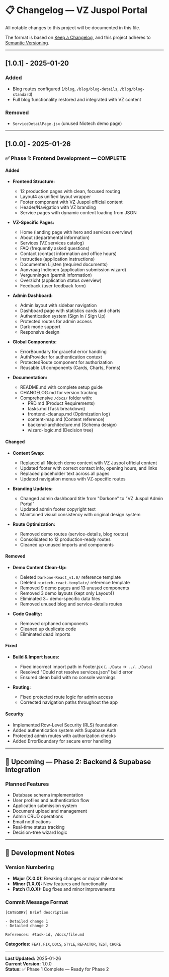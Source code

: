 # 📋 Changelog — VZ Juspol Portal

All notable changes to this project will be documented in this file.

The format is based on [Keep a Changelog](https://keepachangelog.com/en/1.0.0/),
and this project adheres to [Semantic Versioning](https://semver.org/spec/v2.0.0.html).

---

## [1.0.1] - 2025-01-20

### Added
- Blog routes configured (`/blog`, `/blog/blog-details`, `/blog/blog-standard`)
- Full blog functionality restored and integrated with VZ content

### Removed
- `ServiceDetailPage.jsx` (unused Niotech demo page)

---

## [1.0.0] - 2025-01-26

### ✅ Phase 1: Frontend Development — COMPLETE

#### Added
- **Frontend Structure:**
  - 12 production pages with clean, focused routing
  - Layout4 as unified layout wrapper
  - Footer component with VZ Juspol official content
  - Header/Navigation with VZ branding
  - Service pages with dynamic content loading from JSON
  
- **VZ-Specific Pages:**
  - Home (landing page with hero and services overview)
  - About (departmental information)
  - Services (VZ services catalog)
  - FAQ (frequently asked questions)
  - Contact (contact information and office hours)
  - Instructies (application instructions)
  - Documenten Lijsten (required documents)
  - Aanvraag Indienen (application submission wizard)
  - Vergunningen (permit information)
  - Overzicht (application status overview)
  - Feedback (user feedback form)

- **Admin Dashboard:**
  - Admin layout with sidebar navigation
  - Dashboard page with statistics cards and charts
  - Authentication system (Sign In / Sign Up)
  - Protected routes for admin access
  - Dark mode support
  - Responsive design

- **Global Components:**
  - ErrorBoundary for graceful error handling
  - AuthProvider for authentication context
  - ProtectedRoute component for authorization
  - Reusable UI components (Cards, Charts, Forms)

- **Documentation:**
  - README.md with complete setup guide
  - CHANGELOG.md for version tracking
  - Comprehensive `/docs/` folder with:
    - PRD.md (Product Requirements)
    - tasks.md (Task breakdown)
    - frontend-cleanup.md (Optimization log)
    - content-map.md (Content reference)
    - backend-architecture.md (Schema design)
    - wizard-logic.md (Decision tree)

#### Changed
- **Content Swap:**
  - Replaced all Niotech demo content with VZ Juspol official content
  - Updated footer with correct contact info, opening hours, and links
  - Replaced placeholder text across all pages
  - Updated navigation menus with VZ-specific routes

- **Branding Updates:**
  - Changed admin dashboard title from "Darkone" to "VZ Juspol Admin Portal"
  - Updated admin footer copyright text
  - Maintained visual consistency with original design system

- **Route Optimization:**
  - Removed demo routes (service-details, blog routes)
  - Consolidated to 12 production-ready routes
  - Cleaned up unused imports and components

#### Removed
- **Demo Content Clean-Up:**
  - Deleted `Darkone-React_v1.0/` reference template
  - Deleted `niotech-react-template/` reference template
  - Removed 9 demo pages and 13 unused components
  - Removed 3 demo layouts (kept only Layout4)
  - Eliminated 3+ demo-specific data files
  - Removed unused blog and service-details routes

- **Code Quality:**
  - Removed orphaned components
  - Cleaned up duplicate code
  - Eliminated dead imports

#### Fixed
- **Build & Import Issues:**
  - Fixed incorrect import path in Footer.jsx (`../Data` → `../../Data`)
  - Resolved "Could not resolve services.json" build error
  - Ensured clean build with no console warnings
  
- **Routing:**
  - Fixed protected route logic for admin access
  - Corrected navigation paths throughout the app

#### Security
- Implemented Row-Level Security (RLS) foundation
- Added authentication system with Supabase Auth
- Protected admin routes with authorization checks
- Added ErrorBoundary for secure error handling

---

## 🚀 Upcoming — Phase 2: Backend & Supabase Integration

### Planned Features
- Database schema implementation
- User profiles and authentication flow
- Application submission system
- Document upload and management
- Admin CRUD operations
- Email notifications
- Real-time status tracking
- Decision-tree wizard logic

---

## 📝 Development Notes

### Version Numbering
- **Major (X.0.0):** Breaking changes or major milestones
- **Minor (1.X.0):** New features and functionality
- **Patch (1.0.X):** Bug fixes and minor improvements

### Commit Message Format
```
[CATEGORY] Brief description

- Detailed change 1
- Detailed change 2

References: #task-id, /docs/file.md
```

**Categories:** `FEAT`, `FIX`, `DOCS`, `STYLE`, `REFACTOR`, `TEST`, `CHORE`

---

**Last Updated:** 2025-01-26  
**Current Version:** 1.0.0  
**Status:** ✅ Phase 1 Complete — Ready for Phase 2
